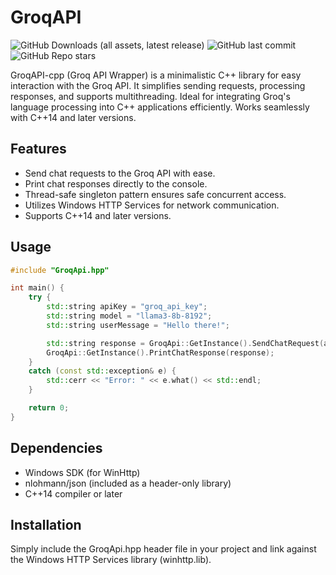 # GroqAPI
![GitHub Downloads (all assets, latest release)](https://img.shields.io/github/downloads/90th/GroqAPI-cpp/latest/total) ![GitHub last commit](https://img.shields.io/github/last-commit/90th/GroqAPI-cpp) ![GitHub Repo stars](https://img.shields.io/github/stars/90th/GroqAPI-cpp)



GroqAPI-cpp (Groq API Wrapper) is a minimalistic C++ library for easy interaction with the Groq API. It simplifies sending requests, processing responses, and supports multithreading. Ideal for integrating Groq's language processing into C++ applications efficiently. Works seamlessly with C++14 and later versions. 

## Features

- Send chat requests to the Groq API with ease.
- Print chat responses directly to the console.
- Thread-safe singleton pattern ensures safe concurrent access.
- Utilizes Windows HTTP Services for network communication.
- Supports C++14 and later versions.

## Usage

```cpp
#include "GroqApi.hpp"

int main() {
	try {
		std::string apiKey = "groq_api_key";
		std::string model = "llama3-8b-8192";
		std::string userMessage = "Hello there!";

		std::string response = GroqApi::GetInstance().SendChatRequest(apiKey, model, userMessage);
		GroqApi::GetInstance().PrintChatResponse(response);
	}
	catch (const std::exception& e) {
		std::cerr << "Error: " << e.what() << std::endl;
	}

	return 0;
}
```
## Dependencies

- Windows SDK (for WinHttp)
- nlohmann/json (included as a header-only library)
- C++14 compiler or later

## Installation

Simply include the GroqApi.hpp header file in your project and link against the Windows HTTP Services library (winhttp.lib).
